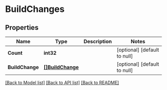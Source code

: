 # BuildChanges

## Properties
Name | Type | Description | Notes
------------ | ------------- | ------------- | -------------
**Count** | **int32** |  | [optional] [default to null]
**BuildChange** | [**[]BuildChange**](buildChange.md) |  | [optional] [default to null]

[[Back to Model list]](../README.md#documentation-for-models) [[Back to API list]](../README.md#documentation-for-api-endpoints) [[Back to README]](../README.md)


